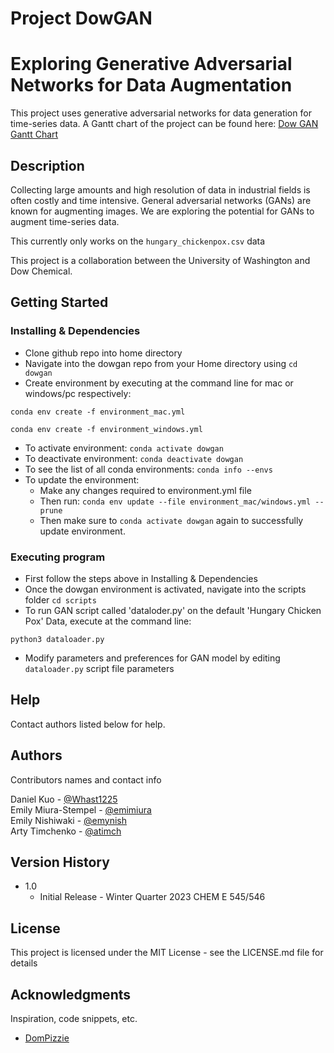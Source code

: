 # Project DowGAN

# Exploring Generative Adversarial Networks for Data Augmentation

This project uses generative adversarial networks for data generation for time-series data. A Gantt chart of the project can be found here: [Dow GAN Gantt Chart](https://docs.google.com/spreadsheets/d/1TDkpIP71Qa-njRVNn1pCFSOW9tKn3kIfl4yciAdwVgk/edit?usp=sharing)

## Description

Collecting large amounts and high resolution of data in industrial fields is often costly and time intensive. General adversarial networks (GANs) are known for augmenting images. We are exploring the potential for GANs to augment time-series data. 

This currently only works on the `hungary_chickenpox.csv` data

This project is a collaboration between the University of Washington and Dow Chemical.

## Getting Started

### Installing & Dependencies

* Clone github repo into home directory
* Navigate into the dowgan repo from your Home directory using `cd dowgan`
* Create environment by executing at the command line for mac or windows/pc respectively:
```
conda env create -f environment_mac.yml
```
```
conda env create -f environment_windows.yml
```
* To activate environment: `conda activate dowgan`
* To deactivate environment: `conda deactivate dowgan`
* To see the list of all conda environments: `conda info --envs`
* To update the environment: 
    * Make any changes required to environment.yml file
    * Then run: `conda env update --file environment_mac/windows.yml --prune`
    * Then make sure to `conda activate dowgan` again to successfully update environment.

### Executing program

* First follow the steps above in Installing & Dependencies
* Once the dowgan environment is activated, navigate into the scripts folder `cd scripts`
* To run GAN script called 'dataloder.py' on the default 'Hungary Chicken Pox' Data, execute at the command line:
```
python3 dataloader.py
```
* Modify parameters and preferences for GAN model by editing `dataloader.py` script file parameters 


## Help

Contact authors listed below for help.

## Authors

Contributors names and contact info

Daniel Kuo - [@Whast1225](https://github.com/Whast1225)  
Emily Miura-Stempel - [@emimiura](https://github.com/emimiura)  
Emily Nishiwaki - [@emynish](https://github.com/emynish)  
Arty Timchenko - [@atimch](https://github.com/atimch)

## Version History

* 1.0
    * Initial Release - Winter Quarter 2023 CHEM E 545/546

## License

This project is licensed under the MIT License - see the LICENSE.md file for details

## Acknowledgments

Inspiration, code snippets, etc.
* [DomPizzie](https://gist.github.com/DomPizzie/7a5ff55ffa9081f2de27c315f5018afc)

